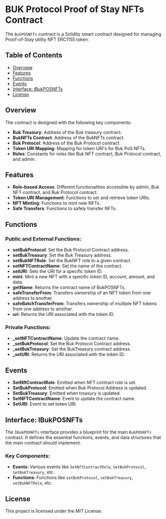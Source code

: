 # BUK Protocol Proof of Stay NFTs Contract

The `BukPOSNFTs` contract is a Solidity smart contract designed for managing Proof-of-Stay utility NFT ERC1155 token.

## Table of Contents

- [Overview](#overview)
- [Features](#features)
- [Functions](#functions)
- [Events](#events)
- [Interface: IBukPOSNFTs](#interface-ibukposnfts)
- [License](#license)

## Overview

The contract is designed with the following key components:

- **Buk Treasury**: Address of the Buk treasury contract.
- **BukNFTs Contract**: Address of the BukNFTs contract.
- **Buk Protocol**: Address of the Buk Protocol contract.
- **Token URI Mapping**: Mapping for token URI's for Buk PoS NFTs.
- **Roles**: Constants for roles like Buk NFT contract, Buk Protocol contract, and admin.

## Features

- **Role-based Access**: Different functionalities accessible by admin, Buk NFT contract, and Buk Protocol contract.
- **Token URI Management**: Functions to set and retrieve token URIs.
- **NFT Minting**: Functions to mint new NFTs.
- **Safe Transfers**: Functions to safely transfer NFTs.

## Functions

### Public and External Functions:

- **setBukProtocol**: Set the Buk Protocol Contract address.
- **setBukTreasury**: Set the Buk Treasury address.
- **setBukNFTRole**: Set the BukNFT role to a given contract.
- **setNFTContractName**: Set the name of the contract.
- **setURI**: Sets the URI for a specific token ID.
- **mint**: Mint a new NFT with a specific token ID, account, amount, and data.
- **getName**: Returns the contract name of BukPOSNFTs.
- **safeTransferFrom**: Transfers ownership of an NFT token from one address to another.
- **safeBatchTransferFrom**: Transfers ownership of multiple NFT tokens from one address to another.
- **uri**: Returns the URI associated with the token ID.

### Private Functions:

- **_setNFTContractName**: Update the contract name.
- **_setBukProtocol**: Set the Buk Protocol Contract address.
- **_setBukTreasury**: Set the BukTreasury contract address.
- **_setURI**: Returns the URI associated with the token ID.

## Events

- **SetNftContractRole**: Emitted when NFT contract role is set.
- **SetBukProtocol**: Emitted when Buk Protocol Address is updated.
- **SetBukTreasury**: Emitted when treasury is updated.
- **SetNFTContractName**: Event to update the contract name.
- **SetURI**: Event to set token URI.

## Interface: IBukPOSNFTs

The `IBukPOSNFTs` interface provides a blueprint for the main `BukPOSNFTs` contract. It defines the essential functions, events, and data structures that the main contract should implement.

### Key Components:

- **Events**: Various events like `SetNftContractRole`, `SetBukProtocol`, `SetBukTreasury`, etc.
- **Functions**: Functions like `setBukProtocol`, `setBukTreasury`, `setBukNFTRole`, etc.

## License

This project is licensed under the MIT License.
